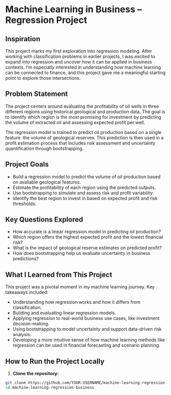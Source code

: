 # Machine Learning in Business – Regression Project

## Inspiration
This project marks my first exploration into regression modeling. After working with classification problems in earlier projects, I was excited to expand into regression and uncover how it can be applied in business contexts. I’m especially interested in understanding how machine learning can be connected to finance, and this project gave me a meaningful starting point to explore those intersections.

## Problem Statement
The project centers around evaluating the profitability of oil wells in three different regions using historical geological and production data. The goal is to identify which region is the most promising for investment by predicting the volume of extracted oil and assessing expected profit per well.

The regression model is trained to predict oil production based on a single feature: the volume of geological reserves. This prediction is then used in a profit estimation process that includes risk assessment and uncertainty quantification through bootstrapping.

## Project Goals
- Build a regression model to predict the volume of oil production based on available geological features.
- Estimate the profitability of each region using the predicted outputs.
- Use bootstrapping to simulate and assess risk and profit variability.
- Identify the best region to invest in based on expected profit and risk thresholds.

## Key Questions Explored
- How accurate is a linear regression model in predicting oil production?
- Which region offers the highest expected profit and the lowest financial risk?
- What is the impact of geological reserve estimates on predicted profit?
- How does bootstrapping help us evaluate uncertainty in business predictions?

## What I Learned from This Project
This project was a pivotal moment in my machine learning journey. Key takeaways included:

- Understanding how regression works and how it differs from classification.
- Building and evaluating linear regression models.
- Applying regression to real-world business use cases, like investment decision-making.
- Using bootstrapping to model uncertainty and support data-driven risk analysis.
- Developing a more intuitive sense of how machine learning methods like regression can be used in financial forecasting and scenario planning.

## How to Run the Project Locally

1. **Clone the repository:**

```bash
git clone https://github.com/YOUR-USERNAME/machine-learning-regression-business.git
cd machine-learning-regression-business
